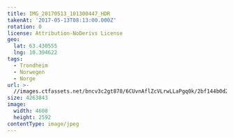 ```yaml
---
title: IMG_20170513_101300447_HDR
takenAt: '2017-05-13T08:13:00.000Z'
rotation: 0
license: Attribution-NoDerivs License
geo:
  lat: 63.430555
  lng: 10.394622
tags:
  - Trondheim
  - Norwegen
  - Norge
url: >-
  //images.ctfassets.net/bncv3c2gt878/6CUvnAflZcVLrwLLaPgq0k/2bf144b0d21aed375ecdc859fb139b11/img_20170513_101300447_hdr_33808021934_o
size: 4263843
image:
  width: 4608
  height: 2592
contentType: image/jpeg
---
```


